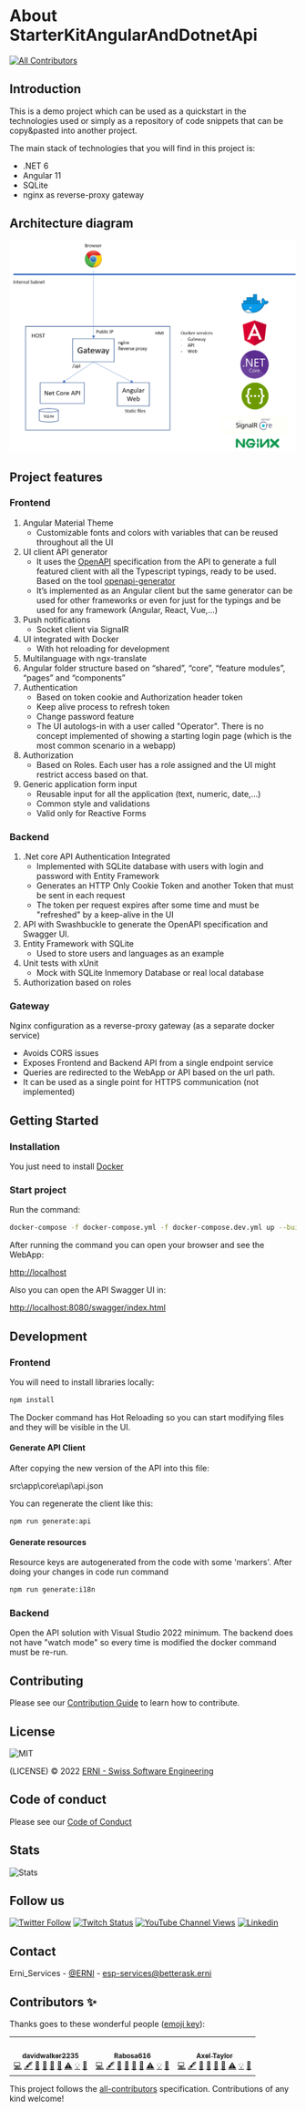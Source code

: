 # About StarterKitAngularAndDotnetApi

<!-- ALL-CONTRIBUTORS-BADGE:START - Do not remove or modify this section -->
[![All Contributors](https://img.shields.io/badge/all_contributors-3-orange.svg?style=flat-square)](#contributors)
<!-- ALL-CONTRIBUTORS-BADGE:END -->

## **Introduction**

This is a demo project which can be used as a quickstart in the technologies used or simply as a repository of code snippets that can be copy&pasted into another project.

The main stack of technologies that you will find in this project is:

- .NET 6
- Angular 11
- SQLite
- nginx as reverse-proxy gateway

## **Architecture diagram**

![Architecture Diagram](./docs/architecture-docker-app.png "Architecture Diagram")

## **Project features**

### **Frontend**

1. Angular Material Theme
    - Customizable fonts and colors with variables that can be reused throughout all the UI
2. UI client API generator
    - It uses the [OpenAPI](https://swagger.io/specification/) specification from the API to generate a full featured client with all the Typescript typings, ready to be used. Based on the tool [openapi-generator](https://github.com/OpenAPITools/openapi-generator)
    - It’s implemented as an Angular client but the same generator can be used for other frameworks or even for just for the typings and be used for any framework (Angular, React, Vue,...)
3. Push notifications
    - Socket client via SignalR
4. UI integrated with Docker
    - With hot reloading for development
5. Multilanguage with ngx-translate
6. Angular folder structure based on “shared”, “core”, “feature modules”, “pages” and “components”
7. Authentication
    - Based on token cookie and Authorization header token
    - Keep alive process to refresh token
    - Change password feature
    - The UI autologs-in with a user called "Operator". There is no concept implemented of showing a starting login page (which is the most common scenario in a webapp)
8. Authorization
    - Based on Roles. Each user has a role assigned and the UI might restrict access based on that.
9. Generic application form input
   - Reusable input for all the application (text, numeric, date,...)
   - Common style and validations
   - Valid only for Reactive Forms

### **Backend**

1. .Net core API Authentication Integrated
    - Implemented with SQLite database with users with login and password with Entity Framework
    - Generates an HTTP Only Cookie Token and another Token that must be sent in each request
    - The token per request expires after some time and must be "refreshed" by a keep-alive in the UI
2. API with Swashbuckle to generate the OpenAPI specification and Swagger UI.
3. Entity Framework with SQLite
    - Used to store users and languages as an example
4. Unit tests with xUnit
    - Mock with SQLite Inmemory Database or real local database
5. Authorization based on roles

### **Gateway**

Nginx configuration as a reverse-proxy gateway (as a separate docker service)

- Avoids CORS issues
- Exposes Frontend and Backend API from a single endpoint service
- Queries are redirected to the WebApp or API based on the url path.
- It can be used as a single point for HTTPS communication (not implemented)

## **Getting Started**

### **Installation**

You just need to install [Docker](https://www.docker.com/)

### **Start project**

Run the command:

```sh
docker-compose -f docker-compose.yml -f docker-compose.dev.yml up --build
```

After running the command you can open your browser and see the WebApp:

<http://localhost>

Also you can open the API Swagger UI in:

<http://localhost:8080/swagger/index.html>

## **Development**

### **Frontend**

You will need to install libraries locally:

```sh
npm install
```

The Docker command has Hot Reloading so you can start modifying files and they will be visible in the UI.

#### **Generate API Client**

After copying the new version of the API into this file:

src\app\core\api\api.json

You can regenerate the client like this:

```sh
npm run generate:api
```

#### **Generate resources**

Resource keys are autogenerated from the code with some 'markers'. After doing your changes in code run command

```sh
npm run generate:i18n
```

### **Backend**

Open the API solution with Visual Studio 2022 minimum.
The backend does not have "watch mode" so every time is modified the docker command must be re-run.

## Contributing

Please see our [Contribution Guide](CONTRIBUTING.md) to learn how to contribute.

## License

![MIT](https://img.shields.io/badge/License-MIT-blue.svg)

(LICENSE) © 2022 [ERNI - Swiss Software Engineering](https://www.betterask.erni)

## Code of conduct

Please see our [Code of Conduct](CODE_OF_CONDUCT.md)

## Stats

![Stats](https://repobeats.axiom.co/api/embed/6fecc103679d6da55ad1f2f30287eacf98892f79.svg "Repobeats analytics image")

## Follow us

[![Twitter Follow](https://img.shields.io/twitter/follow/ERNI?style=social)](https://www.twitter.com/ERNI)
[![Twitch Status](https://img.shields.io/twitch/status/erni_academy?label=Twitch%20Erni%20Academy&style=social)](https://www.twitch.tv/erni_academy)
[![YouTube Channel Views](https://img.shields.io/youtube/channel/views/UCkdDcxjml85-Ydn7Dc577WQ?label=Youtube%20Erni%20Academy&style=social)](https://www.youtube.com/channel/UCkdDcxjml85-Ydn7Dc577WQ)
[![Linkedin](https://img.shields.io/badge/linkedin-31k-green?style=social&logo=Linkedin)](https://www.linkedin.com/company/erni)

## Contact

Erni_Services  - [@ERNI](https://twitter.com/ERNI) - esp-services@betterask.erni

## Contributors ✨

Thanks goes to these wonderful people ([emoji key](https://allcontributors.org/docs/en/emoji-key)):

<!-- ALL-CONTRIBUTORS-LIST:START - Do not remove or modify this section -->
<!-- prettier-ignore-start -->
<!-- markdownlint-disable -->
<table>
  <tr>
    <td align="center"><a href="https://github.com/davidwalker2235"><img src="https://avatars.githubusercontent.com/u/14020687?v=4?s=100" width="100px;" alt=""/><br /><sub><b>davidwalker2235</b></sub></a><br /><a href="https://github.com/ERNI-Academy/starterkit-angular-and-dotnet-api/commits?author=davidwalker2235" title="Code">💻</a> <a href="#content-davidwalker2235" title="Content">🖋</a> <a href="https://github.com/ERNI-Academy/starterkit-angular-and-dotnet-api/commits?author=davidwalker2235" title="Documentation">📖</a> <a href="#design-davidwalker2235" title="Design">🎨</a> <a href="#ideas-davidwalker2235" title="Ideas, Planning, & Feedback">🤔</a> <a href="#maintenance-davidwalker2235" title="Maintenance">🚧</a> <a href="https://github.com/ERNI-Academy/starterkit-angular-and-dotnet-api/commits?author=davidwalker2235" title="Tests">⚠️</a> <a href="#example-davidwalker2235" title="Examples">💡</a> <a href="https://github.com/ERNI-Academy/starterkit-angular-and-dotnet-api/pulls?q=is%3Apr+reviewed-by%3Adavidwalker2235" title="Reviewed Pull Requests">👀</a></td>
    <td align="center"><a href="https://github.com/Rabosa616"><img src="https://avatars.githubusercontent.com/u/12774781?v=4?s=100" width="100px;" alt=""/><br /><sub><b>Rabosa616</b></sub></a><br /><a href="https://github.com/ERNI-Academy/starterkit-angular-and-dotnet-api/commits?author=Rabosa616" title="Code">💻</a> <a href="#content-Rabosa616" title="Content">🖋</a> <a href="https://github.com/ERNI-Academy/starterkit-angular-and-dotnet-api/commits?author=Rabosa616" title="Documentation">📖</a> <a href="#design-Rabosa616" title="Design">🎨</a> <a href="#ideas-Rabosa616" title="Ideas, Planning, & Feedback">🤔</a> <a href="#maintenance-Rabosa616" title="Maintenance">🚧</a> <a href="https://github.com/ERNI-Academy/starterkit-angular-and-dotnet-api/commits?author=Rabosa616" title="Tests">⚠️</a> <a href="#example-Rabosa616" title="Examples">💡</a> <a href="https://github.com/ERNI-Academy/starterkit-angular-and-dotnet-api/pulls?q=is%3Apr+reviewed-by%3ARabosa616" title="Reviewed Pull Requests">👀</a></td>
    <td align="center"><a href="https://github.com/axeltaylor"><img src="https://avatars.githubusercontent.com/u/5933493?v=4?s=100" width="100px;" alt=""/><br /><sub><b>Axel Taylor</b></sub></a><br /><a href="https://github.com/ERNI-Academy/starterkit-angular-and-dotnet-api/commits?author=axeltaylor" title="Code">💻</a> <a href="#content-axeltaylor" title="Content">🖋</a> <a href="https://github.com/ERNI-Academy/starterkit-angular-and-dotnet-api/commits?author=axeltaylor" title="Documentation">📖</a> <a href="#design-axeltaylor" title="Design">🎨</a> <a href="#ideas-axeltaylor" title="Ideas, Planning, & Feedback">🤔</a> <a href="#maintenance-axeltaylor" title="Maintenance">🚧</a> <a href="https://github.com/ERNI-Academy/starterkit-angular-and-dotnet-api/commits?author=axeltaylor" title="Tests">⚠️</a> <a href="#example-axeltaylor" title="Examples">💡</a> <a href="https://github.com/ERNI-Academy/starterkit-angular-and-dotnet-api/pulls?q=is%3Apr+reviewed-by%3Aaxeltaylor" title="Reviewed Pull Requests">👀</a></td>
  </tr>
</table>

<!-- markdownlint-restore -->
<!-- prettier-ignore-end -->

<!-- ALL-CONTRIBUTORS-LIST:END -->
This project follows the [all-contributors](https://github.com/all-contributors/all-contributors) specification. Contributions of any kind welcome!
